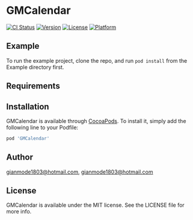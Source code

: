 # GMCalendar

[![CI Status](https://img.shields.io/travis/gianmode1803@hotmail.com/GMCalendar.svg?style=flat)](https://travis-ci.org/gianmode1803@hotmail.com/GMCalendar)
[![Version](https://img.shields.io/cocoapods/v/GMCalendar.svg?style=flat)](https://cocoapods.org/pods/GMCalendar)
[![License](https://img.shields.io/cocoapods/l/GMCalendar.svg?style=flat)](https://cocoapods.org/pods/GMCalendar)
[![Platform](https://img.shields.io/cocoapods/p/GMCalendar.svg?style=flat)](https://cocoapods.org/pods/GMCalendar)

## Example

To run the example project, clone the repo, and run `pod install` from the Example directory first.

## Requirements

## Installation

GMCalendar is available through [CocoaPods](https://cocoapods.org). To install
it, simply add the following line to your Podfile:

```ruby
pod 'GMCalendar'
```

## Author

gianmode1803@hotmail.com, gianmode1803@hotmail.com

## License

GMCalendar is available under the MIT license. See the LICENSE file for more info.

